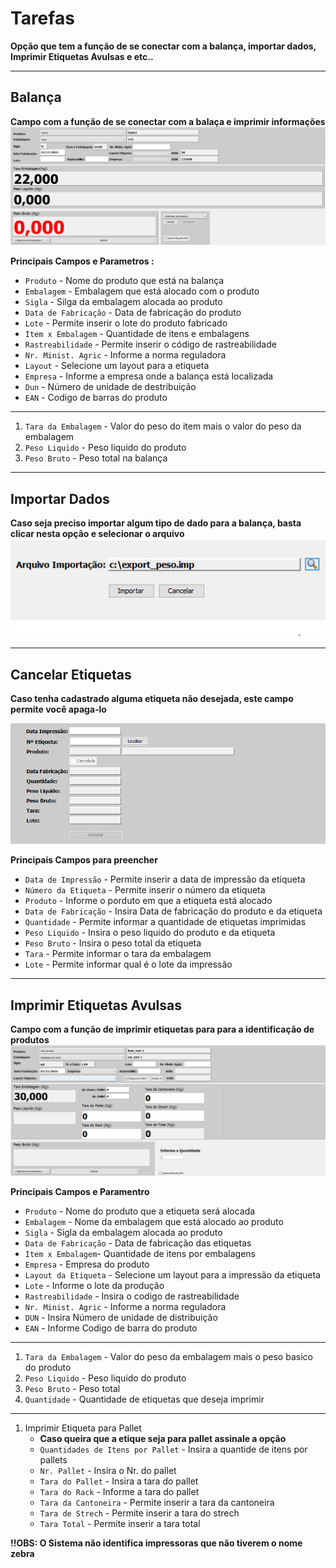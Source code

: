 # Tarefas
**Opção que tem a função de se conectar com a balança, importar dados, Imprimir Etiquetas Avulsas e etc..**
***

## Balança
**Campo com a função de se conectar com a balaça e imprimir informações**
![](./img/tarefa/imagem1.png)

**Principais Campos e Parametros :**

- `Produto` - Nome do produto que está na balança
- `Embalagem` - Embalagem que está alocado com o produto
- `Sigla` - Silga da embalagem alocada ao produto
- `Data de Fabricação` - Data de fabricação do produto
- `Lote` - Permite inserir o lote do produto fabricado
- `Item x Embalagem` - Quantidade de itens e embalagens
- `Rastreabilidade` - Permite inserir o código de rastreabilidade
- `Nr. Minist. Agric` - Informe a norma reguladora
- `Layout` - Selecione um layout para a etiqueta
- `Empresa` - Informe a empresa onde a balança está localizada
- `Dun` - Número de unidade de destribuição
- `EAN` - Codigo de barras do produto
***
1. `Tara da Embalagem` - Valor do peso do item mais o valor do peso da embalagem
2. `Peso Liquido` - Peso liquido do produto
3. `Peso Bruto` - Peso total na balança
***

## Importar Dados
**Caso seja preciso importar algum tipo de dado para a balança, basta clicar nesta opção e selecionar o arquivo**
![](./img/tarefa/imagem2.png)
***

## Cancelar Etiquetas
**Caso tenha cadastrado alguma etiqueta não desejada, este campo permite você apaga-lo**

![](./img/tarefa/imagem3.png)

**Principais Campos para preencher**

- `Data de Impressão` - Permite inserir a data de impressão da etiqueta
- `Número da Etiqueta` - Permite inserir o número da etiqueta
- `Produto` - Informe o porduto em que a etiqueta está alocado
- `Data de Fabricação` - Insira Data de fabricação do produto e da etiqueta
- `Quantidade` - Permite informar a quantidade de etiquetas imprimidas
- `Peso Liquido` - Insira o peso liquido do produto e da etiqueta
- `Peso Bruto` - Insira o peso total da etiqueta
- `Tara` - Permite informar o tara da embalagem
- `Lote` - Permite informar qual é o lote da impressão

***

## Imprimir Etiquetas Avulsas
**Campo com a função de imprimir etiquetas para para a identificação de produtos**
![](./img/tarefa/imagem4.png)

**Principais Campos e Paramentro**

- `Produto` - Nome do produto que a etiqueta será alocada
- `Embalagem` - Nome da embalagem que está alocado ao produto
- `Sigla` - Sigla da embalagem alocada ao produto
- `Data de Fabricação` - Data de fabricação das etiquetas 
- `Item x Embalagem`- Quantidade de itens por embalagens
- `Empresa` - Empresa do produto
- `Layout da Etiqueta` - Selecione um layout para a impressão da etiqueta
- `Lote` - Informe o lote da produção
- `Rastreabilidade` - Insira o codigo de rastreabilidade
- `Nr. Minist. Agric` - Informe a norma reguladora
- `DUN` - Insira Número de unidade de distribuição
- `EAN` - Informe Codigo de barra do produto
***
1. `Tara da Embalagem` - Valor do peso da embalagem mais o peso basico do produto
2. `Peso Liquido` - Peso liquido do produto
3. `Peso Bruto` - Peso total
4. `Quantidade` - Quantidade de etiquetas que deseja imprimir
***
1. Imprimir Etiqueta para Pallet
    - **Caso queira que a etique seja para pallet assinale a opção**
    - `Quantidades de Itens por Pallet` - Insira a quantide de itens por pallets
    - `Nr. Pallet` - Insira o Nr. do pallet 
    - `Tara do Pallet` - Insira a tara do pallet
    - `Tara do Rack` - Informe a tara do pallet
    - `Tara da Cantoneira` - Permite inserir a tara da cantoneira
    - `Tara de Strech` - Permite inserir a tara do strech
    - `Tara Total` - Permite inserir a tara total

**!!OBS: O Sistema não identifica impressoras que não tiverem o nome zebra**